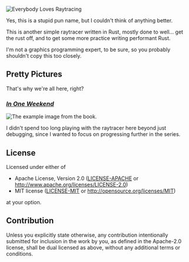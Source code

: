 ![Everybody Loves Raytracing](https://files.catbox.moe/rn6jpa.png)

Yes, this is a stupid pun name, but I couldn't think of anything better.

This is another simple raytracer written in Rust, mostly done to well... get the rust off, and to get some more practice writing performant Rust.

I'm not a graphics programming expert, to be sure, so you probably shouldn't copy this too closely.

## Pretty Pictures

That's why we're all here, right?

### [_In One Weekend_](https://github.com/typedrat/rayromano/tree/in-one-weekend)

![The example image from the book.](https://files.catbox.moe/j8od0u.png)

I didn't spend too long playing with the raytracer here beyond just debugging, since I wanted to focus on progressing further in the series.

## License

Licensed under either of

-   Apache License, Version 2.0
    ([LICENSE-APACHE](LICENSE-APACHE) or http://www.apache.org/licenses/LICENSE-2.0)
-   MIT license
    ([LICENSE-MIT](LICENSE-MIT) or http://opensource.org/licenses/MIT)

at your option.

## Contribution

Unless you explicitly state otherwise, any contribution intentionally submitted
for inclusion in the work by you, as defined in the Apache-2.0 license, shall be
dual licensed as above, without any additional terms or conditions.
